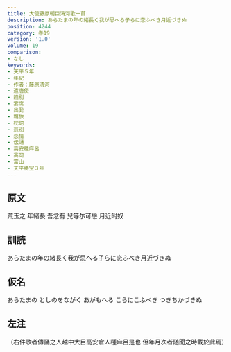 ```yaml
---
title: 大使藤原朝臣清河歌一首
description: あらたまの年の緒長く我が思へる子らに恋ふべき月近づきぬ
position: 4244
category: 巻19
version: '1.0'
volume: 19
comparison:
- なし
keywords:
- 天平５年
- 年紀
- 作者：藤原清河
- 遣唐使
- 餞別
- 宴席
- 出発
- 羈旅
- 枕詞
- 悲別
- 恋情
- 伝誦
- 高安種麻呂
- 高岡
- 富山
- 天平勝宝３年
---
```


## 原文

荒玉之 年緒長 吾念有 兒等尓可戀 月近附奴

## 訓読

あらたまの年の緒長く我が思へる子らに恋ふべき月近づきぬ

## 仮名

あらたまの としのをながく あがもへる こらにこふべき つきちかづきぬ

## 左注

（右件歌者傳誦之人越中大目高安倉人種麻呂是也 但年月次者随聞之時載於此焉）

